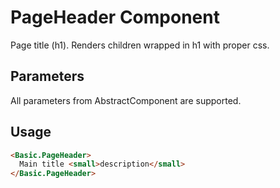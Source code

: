 # PageHeader Component

Page title (h1). Renders children wrapped in h1 with proper css.

## Parameters

All parameters from AbstractComponent are supported.

## Usage

```html
<Basic.PageHeader>
  Main title <small>description</small>
</Basic.PageHeader>
```
